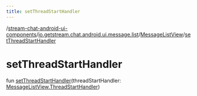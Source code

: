 ```yaml
---
title: setThreadStartHandler
---
```

/[stream-chat-android-ui-components](../../index.md)/[io.getstream.chat.android.ui.message.list](../index.md)/[MessageListView](index.md)/[setThreadStartHandler](setThreadStartHandler.md)  
  
  
  
# setThreadStartHandler  
fun [setThreadStartHandler](setThreadStartHandler.md)(threadStartHandler: [MessageListView.ThreadStartHandler](ThreadStartHandler/index.md))

